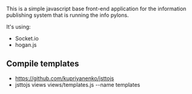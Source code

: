 This is a simple javascript base front-end application for the information publishing system that is running the info pylons.

It's using:
 * Socket.io
 * hogan.js

## Compile templates
* https://github.com/kupriyanenko/jsttojs
* jsttojs views views/templates.js --name templates
